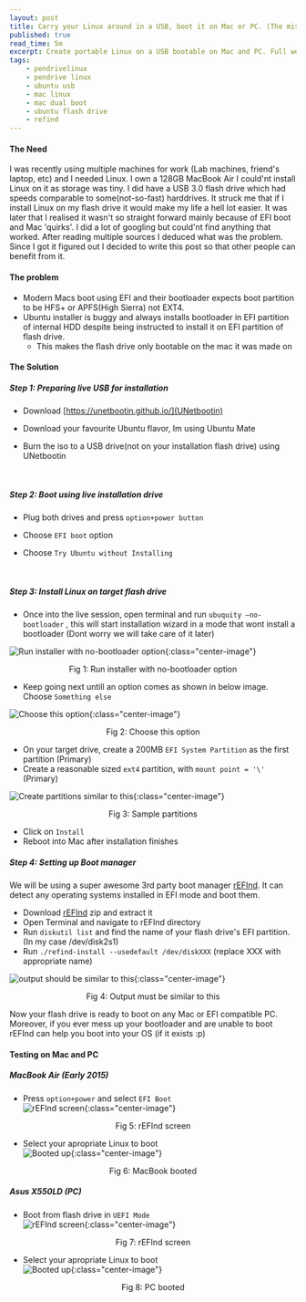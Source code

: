 ```yaml
---
layout: post
title: Carry your Linux around in a USB, boot it on Mac or PC. (The missing tutorial)
published: true
read_time: 5m
excerpt: Create portable Linux on a USB bootable on Mac and PC. Full working method, clearly described. 
tags:
	- pendrivelinux
	- pendrive linux
	- ubuntu usb
	- mac linux
	- mac dual boot
	- ubuntu flash drive
	- refind
---
```


#### The Need  

I was recently using multiple machines for work (Lab machines, friend's laptop, etc) and I needed Linux. I own a 128GB MacBook Air I could'nt install Linux on it as storage was tiny. I did have a USB 3.0 flash drive which had speeds comparable to some(not-so-fast) harddrives. It struck me that if I install Linux on my flash drive it would make my life a hell lot easier. It was later that I realised it wasn't so straight forward mainly because of EFI boot and Mac 'quirks'. I did a lot of googling but could'nt find anything that worked. After reading multiple sources I deduced what was the problem. Since I got it figured out I decided to write this post so that other people can benefit from it.

#### The problem  

- Modern Macs boot using EFI and their bootloader expects boot partition to be HFS+ or APFS(High Sierra) not EXT4.
- Ubuntu installer is buggy and always installs bootloader in EFI partition of internal HDD despite being instructed to install it on EFI partition of flash drive.  
  - This makes the flash drive only bootable on the mac it was made on  

#### The Solution  

##### Step 1: Preparing live USB for installation  

- Download [https://unetbootin.github.io/](UNetbootin)  

- Download your favourite Ubuntu flavor, Im using Ubuntu Mate  

- Burn the iso to a USB drive(not on your installation flash drive) using UNetbootin  

  ​

##### Step 2: Boot using live installation drive  

- Plug both drives and press `option+power button`    

- Choose `EFI boot` option  

- Choose `Try Ubuntu without Installing`   

  ​

##### Step 3: Install Linux on target flash drive  

- Once into the live session, open terminal and run `ubuquity —no-bootloader`  , this will start installation wizard in a mode that wont install a bootloader (Dont worry we will take care of it later)  

![Run installer with no-bootloader option]({{site.baseurl}}/images/portable_linux_usb/0.png){:class="center-image"}  
<center>
Fig 1: Run installer with no-bootloader option  
</center>

- Keep going next untill an option comes as shown in below image. Choose `Something else`  

![Choose this option]({{site.baseurl}}/images/portable_linux_usb/1.png){:class="center-image"}  
<center>
Fig 2: Choose this option  
</center>

- On your target drive, create a 200MB `EFI System Partition` as the first partition (Primary)  
- Create a reasonable sized `ext4` partition, with `mount point = '\'` (Primary)  

![Create partitions similar to this]({{site.baseurl}}/images/portable_linux_usb/2.png){:class="center-image"}  
<center>
Fig 3: Sample partitions  
</center>

- Click on `Install` 
- Reboot into Mac after installation finishes  

##### Step 4: Setting up Boot manager
We will be using a super awesome 3rd party boot manager [rEFInd](http://www.rodsbooks.com/refind/). It can detect any operating systems installed in EFI mode and boot them.  
- Download [rEFInd](http://www.rodsbooks.com/refind/) zip and extract it  
- Open Terminal and navigate to rEFInd directory  
- Run `diskutil list` and find the name of your flash drive's EFI partition. (In my case /dev/disk2s1)  
- Run `./refind-install --usedefault /dev/diskXXX` (replace XXX with appropriate name)  

![output should be similar to this]({{site.baseurl}}/images/portable_linux_usb/3.png){:class="center-image"}  
<center>
Fig 4: Output must be similar to this  
</center>

Now your flash drive is ready to boot on any Mac or EFI compatible PC. Moreover, if you ever mess up your bootloader and are unable to boot rEFInd can help you boot into your OS (if it exists :p)  

#### Testing on Mac and PC  
##### MacBook Air (Early 2015)  
- Press `option+power` and select `EFI Boot`  
![rEFInd screen]({{site.baseurl}}/images/portable_linux_usb/4.jpg){:class="center-image"}  
<center>
Fig 5: rEFInd screen  
</center>

- Select your apropriate Linux to boot  
![Booted up]({{site.baseurl}}/images/portable_linux_usb/5.jpg){:class="center-image"}  
<center>
Fig 6: MacBook booted  
</center>

##### Asus X550LD (PC)     
- Boot from flash drive in `UEFI Mode`    
![rEFInd screen]({{site.baseurl}}/images/portable_linux_usb/6.jpg){:class="center-image"}  
<center>
Fig 7: rEFInd screen    
</center>

- Select your apropriate Linux to boot  
![Booted up]({{site.baseurl}}/images/portable_linux_usb/7.jpg){:class="center-image"}  
<center>
Fig 8: PC booted  
</center>